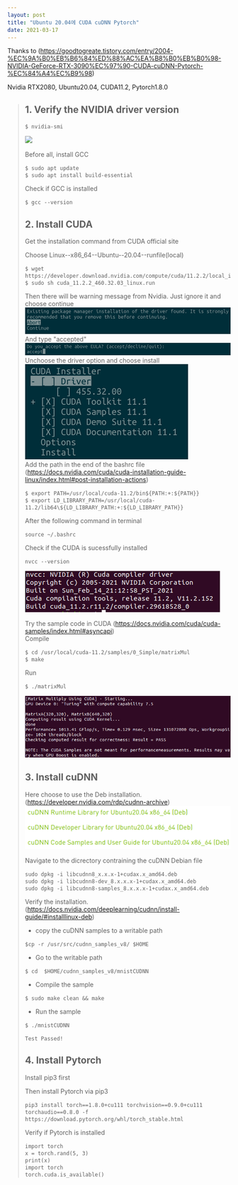 ```yaml
---
layout: post
title: "Ubuntu 20.04에 CUDA cuDNN Pytorch"
date: 2021-03-17
---
```


Thanks to (https://goodtogreate.tistory.com/entry/2004-%EC%9A%B0%EB%B6%84%ED%88%AC%EA%B8%B0%EB%B0%98-NVIDIA-GeForce-RTX-3090%EC%97%90-CUDA-cuDNN-Pytorch-%EC%84%A4%EC%B9%98)

Nvidia RTX2080, Ubuntu20.04, CUDA11.2, Pytorch1.8.0

> ## 1. Verify the NVIDIA driver version 
> ```
> $ nvidia-smi
> ```
> 
> <img src="{{site.url}}/1.png"/>
> 
> Before all, install GCC 
> ```   
> $ sudo apt update
> $ sudo apt install build-essential
> ```
> Check if GCC is installed
> ```
> $ gcc --version
> ```
> ## 2. Install CUDA 
> Get the installation command from CUDA official site 
> 
> Choose Linux--x86_64--Ubuntu--20.04--runfile(local) 
> ```
> $ wget https://developer.download.nvidia.com/compute/cuda/11.2.2/local_installers/cuda_11.2.2_460.32.03_linux.run
> $ sudo sh cuda_11.2.2_460.32.03_linux.run
> ```
> Then there will be warning message from Nvidia. Just ignore it and choose continue
> ![](/_img/2.png)   
> And type "accepted"
> ![](/_img/3.png)   
> Unchoose the driver option and choose install <br />
> ![](/_img/4.png)   
> Add the path in the end of the bashrc file (https://docs.nvidia.com/cuda/cuda-installation-guide-linux/index.html#post-installation-actions)
> ```
> $ export PATH=/usr/local/cuda-11.2/bin${PATH:+:${PATH}}
> $ export LD_LIBRARY_PATH=/usr/local/cuda-11.2/lib64\${LD_LIBRARY_PATH:+:${LD_LIBRARY_PATH}}
> ```
> After the following command in terminal
> ```
> source ~/.bashrc
> ```
> Check if the CUDA is sucessfully installed
> ```
> nvcc --version
> ```
> 
> ![](/_img/5.png) <br />
> 
> Try the sample code in CUDA (https://docs.nvidia.com/cuda/cuda-samples/index.html#asyncapi)<br />
> Compile
> ```
> $ cd /usr/local/cuda-11.2/samples/0_Simple/matrixMul
> $ make
> ```
> 
> Run 
> ```
> $ ./matrixMul
> ``` 
> 
> ![](/_img/6.png) 
> 
> ## 3. Install cuDNN
> Here choose to use the Deb installation. (https://developer.nvidia.com/rdp/cudnn-archive)
> ![](/_img/7.png) 
>  
> Navigate to the dicrectory contraining the  cuDNN Debian file
> 
> ``` 
> sudo dpkg -i libcudnn8_x.x.x-1+cudax.x_amd64.deb
> sudo dpkg -i libcudnn8-dev_8.x.x.x-1+cudax.x_amd64.deb
> sudo dpkg -i libcudnn8-samples_8.x.x.x-1+cudax.x_amd64.deb
> ``` 
> 
> Verify the installation. (https://docs.nvidia.com/deeplearning/cudnn/install-guide/#installlinux-deb)
> 
> + copy the cuDNN samples to a writable path
> ``` 
> $cp -r /usr/src/cudnn_samples_v8/ $HOME
> ``` 
> + Go to the writable path
> ``` 
> $ cd  $HOME/cudnn_samples_v8/mnistCUDNN
> ``` 
> + Compile the sample
> ``` 
> $ sudo make clean && make
> ``` 
> + Run the sample
> ``` 
> $ ./mnistCUDNN
> ``` 
> ``` 
> Test Passed!
> ``` 
> 
> 
> ## 4. Install Pytorch
> Install pip3 first
> 
> Then install Pytorch via pip3
> ``` 
> pip3 install torch==1.8.0+cu111 torchvision==0.9.0+cu111 torchaudio==0.8.0 -f https://download.pytorch.org/whl/torch_stable.html
> ``` 
> 
> Verify if Pytorch is installed
> 
> ``` 
> import torch 
> x = torch.rand(5, 3) 
> print(x) 
> import torch 
> torch.cuda.is_available()
> ``` 
